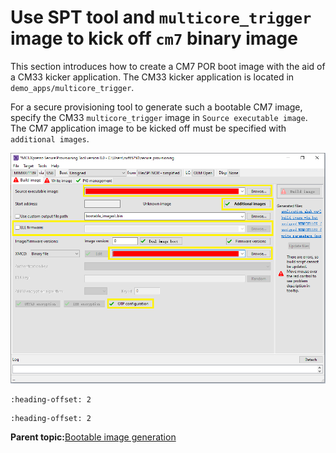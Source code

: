 # Use SPT tool and `multicore_trigger` image to kick off `cm7` binary image 

This section introduces how to create a CM7 POR boot image with the aid of a CM33 kicker application. The CM33 kicker application is located in `demo_apps/multicore_trigger`.

For a secure provisioning tool to generate such a bootable CM7 image, specify the CM33 `multicore_trigger` image in `Source executable image`. The CM7 application image to be kicked off must be specified with `additional images`.

![](../images/SPT_Start_CM7.png "Build CM7 POR image")


```{include} ../topics/CM7_XIP_image_runs_from_external_FLASH.md
:heading-offset: 2
```

```{include} ../topics/CM7_binary_image_runs_from_internal_TCM.md
:heading-offset: 2
```

**Parent topic:**[Bootable image generation](../topics/bootable_image_generation.md)

